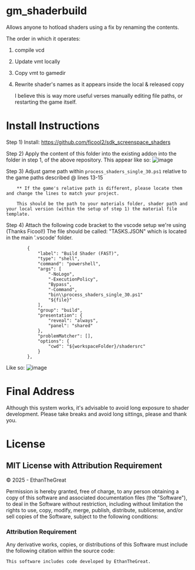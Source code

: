 # gm_shaderbuild
Allows anyone to hotload shaders using a fix by renaming the contents.

The order in which it operates:
1) compile vcd
2) Update vmt locally
3) Copy vmt to gamedir
4) Rewrite shader's names as it appears inside the local & released copy

   I believe this is way more useful verses manually editing file paths, or restarting the game itself.

# Install Instructions
Step 1) Install: https://github.com/ficool2/sdk_screenspace_shaders

Step 2) Apply the content of this folder into the existing addon into the folder in step 1, of the above repository. 
        This appear like so:
![image](https://github.com/user-attachments/assets/68d4cd0e-0a15-4827-a155-7f2b74986897)


Step 3) Adjust game path within `process_shaders_single_30.ps1` relative to the game paths described @ lines 13-15
        
        ** If the game's relative path is different, please locate them and change the lines to match your project.

        This should be the path to your materials folder, shader path and your local version (within the setup of step 1) the material file template.

Step 4) Attach the following code bracket to the vscode setup we're using (Thanks Ficool!)
The file should be called: "TASKS.JSON" which is located in the main '.vscode' folder.


```
        {
            "label": "Build Shader (FAST)",
            "type": "shell",
            "command": "powershell",
            "args": [
                "-NoLogo",
                "-ExecutionPolicy",
                "Bypass",
                "-Command",
                "bin\\process_shaders_single_30.ps1"
                "${file}"
            ],
            "group": "build",
            "presentation": {
                "reveal": "always",
                "panel": "shared"
            },
            "problemMatcher": [],
            "options": {
                "cwd": "${workspaceFolder}/shadersrc"
            }
        },
```

Like so:
![image](https://github.com/user-attachments/assets/72b09926-f4ed-4d63-a3c2-cb46353189aa)

# Final Address
 Although this system works, it's advisable to avoid long exposure to shader development. Please take breaks and avoid long sittings, please and thank you.
# License

## MIT License with Attribution Requirement  

© 2025 - EthanTheGreat 

Permission is hereby granted, free of charge, to any person obtaining a copy of this software and associated documentation files (the "Software"), to deal in the Software without restriction, including without limitation the rights to use, copy, modify, merge, publish, distribute, sublicense, and/or sell copies of the Software, subject to the following conditions:  

### Attribution Requirement  
Any derivative works, copies, or distributions of this Software must include the following citation within the source code:  

```plaintext
This software includes code developed by EthanTheGreat.
